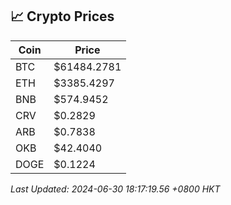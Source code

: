 ## 📈 Crypto Prices

| Coin | Price |
| ---- | ----- |
| BTC | $61484.2781 |
| ETH | $3385.4297 |
| BNB | $574.9452 |
| CRV | $0.2829 |
| ARB | $0.7838 |
| OKB | $42.4040 |
| DOGE | $0.1224 |

_Last Updated: 2024-06-30 18:17:19.56 +0800 HKT_